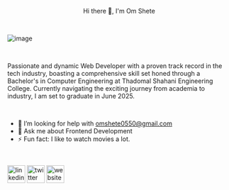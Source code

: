<p align='center'>Hi there 👋, I'm Om Shete</p>

<br />

![image](https://github.com/omshete0550/omshete0550/assets/95119784/38268d29-0b0f-416f-9586-3a6d7f6d8ebb)

<br />

Passionate and dynamic Web Developer with a proven track record in the tech industry, boasting a comprehensive skill set honed through a Bachelor's in Computer Engineering at Thadomal Shahani Engineering College. Currently navigating the exciting journey from academia to industry, I am set to graduate in June 2025.

<br />

- 🤔 I’m looking for help with omshete0550@gmail.com 
- 💬 Ask me about Frontend Development 
- ⚡ Fun fact: I like to watch movies a lot. 

<br />

 [<img src='https://freelogopng.com/images/all_img/1656996409linkedin-symbol.png' alt='linkedin' height='40'>](https://www.linkedin.com/in/https://www.linkedin.com/in/om-shete-25748522a//)  [<img src='https://seeklogo.com/images/T/twitter-x-logo-0339F999CF-seeklogo.com.png?v=638264860180000000' alt='twitter' height='40'>](https://twitter.com/https://twitter.com/omshete0550)  [<img src='https://upload.wikimedia.org/wikipedia/commons/thumb/1/1c/ICloud_logo.svg/2560px-ICloud_logo.svg.png' alt='website' height='40'>](https://portfolio-om-shete.vercel.app/)  

<br />



